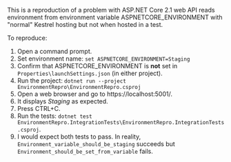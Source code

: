 This is a reproduction of a problem with ASP.NET Core 2.1 web API reads environment from environment
variable ASPNETCORE_ENVIRONMENT with "normal" Kestrel hosting but not when hosted in a test.

To reproduce:
1. Open a command prompt.
2. Set environment name: `set ASPNETCORE_ENVIRONMENT=Staging`
3. Confirm that ASPNETCORE_ENVIRONMENT is **not** set in `Properties\launchSettings.json` (in either project).
3. Run the project: `dotnet run --project EnvironmentRepro\EnvironmentRepro.csproj`
4. Open a web browser and go to https://localhost:5001/.
5. It displays _Staging_ as expected.
6. Press CTRL+C.
7. Run the tests: `dotnet test EnvironmentRepro.IntegrationTests\EnvironmentRepro.IntegrationTests.csproj`.
8. I would expect both tests to pass. In reality,
   `Environment_variable_should_be_staging` succeeds but
   `Environment_should_be_set_from_variable` fails.